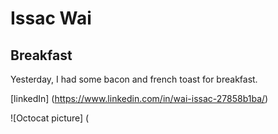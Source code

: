 # Issac Wai

## Breakfast

Yesterday, I had some bacon and french toast for breakfast.

[linkedIn] (https://www.linkedin.com/in/wai-issac-27858b1ba/)

![Octocat picture] (
